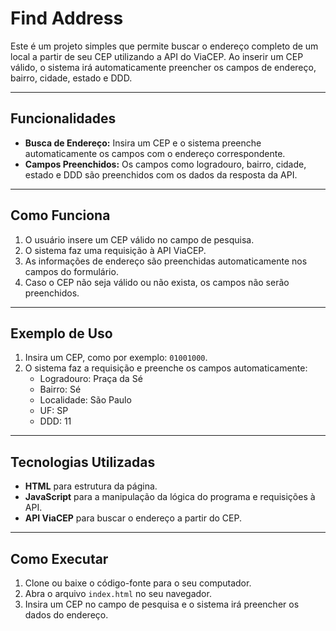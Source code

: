 # **Find Address**

Este é um projeto simples que permite buscar o endereço completo de um local a partir de seu CEP utilizando a API do ViaCEP. Ao inserir um CEP válido, o sistema irá automaticamente preencher os campos de endereço, bairro, cidade, estado e DDD.

---

## **Funcionalidades**

- **Busca de Endereço:** Insira um CEP e o sistema preenche automaticamente os campos com o endereço correspondente.
- **Campos Preenchidos:** Os campos como logradouro, bairro, cidade, estado e DDD são preenchidos com os dados da resposta da API.

---

## **Como Funciona**

1. O usuário insere um CEP válido no campo de pesquisa.
2. O sistema faz uma requisição à API ViaCEP.
3. As informações de endereço são preenchidas automaticamente nos campos do formulário.
4. Caso o CEP não seja válido ou não exista, os campos não serão preenchidos.

---

## **Exemplo de Uso**

1. Insira um CEP, como por exemplo: `01001000`.
2. O sistema faz a requisição e preenche os campos automaticamente:
   - Logradouro: Praça da Sé
   - Bairro: Sé
   - Localidade: São Paulo
   - UF: SP
   - DDD: 11

---

## **Tecnologias Utilizadas**

- **HTML** para estrutura da página.
- **JavaScript** para a manipulação da lógica do programa e requisições à API.
- **API ViaCEP** para buscar o endereço a partir do CEP.

---

## **Como Executar**

1. Clone ou baixe o código-fonte para o seu computador.
2. Abra o arquivo `index.html` no seu navegador.
3. Insira um CEP no campo de pesquisa e o sistema irá preencher os dados do endereço.

